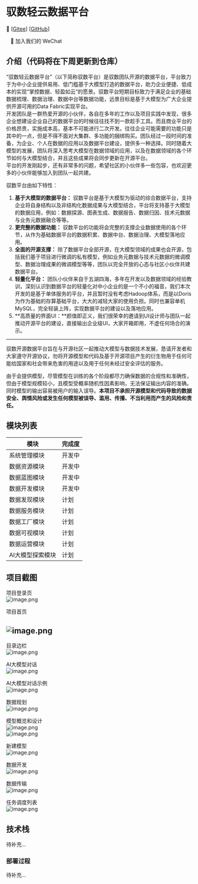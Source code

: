 <a name="ChatGLM3"></a>
# 驭数轻云数据平台

📃 [[Gitee](https://gitee.com/data_harness_cloud/data_harness-be)] [[GitHub](https://github.com/Roy01043/data_harness-be.git)]

     👋 加入我们的  WeChat 

<a name="61a3ec66"></a>
## 介绍（代码将在下周更新到仓库）

“驭数轻云数据平台”（以下简称驭数平台）是驭数团队开源的数据平台，平台致力于为中小企业提供易用、低门槛基于大模型打造的数据平台，助力企业便捷、低成本的实现“掌控数据、轻盈如云”的愿景。驭数平台短期目标致力于满足企业的基础数据梳理、数据治理、数据中台等数据功能，远景目标是基于大模型为广大企业提供开源可用的Data Fabric实现平台。<br />开发团队是一群热爱开源的小伙伴，各自在多年的工作以及项目实践中发现，很多企业想建设企业自己的数据平台的时候往往找不到一款趁手工具。而且商业平台的价格昂贵，实施成本高，基本不可能进行二次开发。往往企业可能需要的功能只是其中的一点，但是不得不面对大集群、多功能的捆绑购买。团队经过一段时间的准备，为企业、个人在数据的应用以及数据平台建设，提供多一种选择。同时随着大模型的发展，团队将深入思考大模型在数据领域的应用，以及在数据领域的各个环节如何与大模型结合，并且这些成果将会同步更新在开源平台。<br />平台的开发刚起步，还有非常多的问题，希望社区的小伙伴多一些包容，也欢迎更多的小伙伴能够加入到团队一起共建。

驭数平台由如下特性：

1. **基于大模型的数据平台：** 驭数平台是基于大模型为驱动的综合数据平台，支持企业将自身结构以及非结构化数据成果与大模型结合，平台将支持基于大模型的数据应用，例如：数据探源、图表生成、数据报告、数据归因、技术元数据与业务元数据融合等等。
2. **更完整的数据功能：** 驭数平台的功能将会完整的支撑企业数据使用的各个环节，从作为基础数据平台的数据积累、数据中台、数据治理、大模型落地应用。
3. **全面的开源支撑：** 除了数据平台全部开源，在大模型领域的成果也会开源，包括我们基于项目进行微调的私有模型，例如业务元数据与技术元数据的微调模型、数据治理成果的微调模型等等，团队以完全开放的心态与社区小伙伴共建数据平台。
4. **轻量化平台：** 团队小伙伴来自于五湖四海，多年在开发以及数据领域的经验教训，深刻认识到数据平台的轻量化对中小企业的是一个不小的福音，我们本次开发的是基于单体服务的平台，并且暂时没有考虑Hadoop体系，而是以Doris为作为基础的存算基础平台，大大的减轻大家的使用负担。同时也兼容单机MySQL，完全轻装上阵，实现数据平台的建设以及落地应用。
5. **高质量的界面UI：**颜值即正义，我们很荣幸的邀请到UI设计师与团队一起推动开源平台的建设，直接输出企业级UI，大家开箱即用，不虚任何场合的演示。

---

驭数开源数据平台旨在与开源社区一起推动大模型与数据技术发展，恳请开发者和大家遵守开源协议，勿将开源模型和代码及基于开源项目产生的衍生物用于任何可能给国家和社会带来危害的用途以及用于任何未经过安全评估的服务。

由于会提供模型，尽管模型在训练的各个阶段都尽力确保数据的合规性和准确性，但由于模型规模较小，且模型受概率随机性因素影响，无法保证输出内容的准确。同时模型的输出容易被用户的输入误导。**本项目不承担开源模型和代码导致的数据安全、舆情风险或发生任何模型被误导、滥用、传播、不当利用而产生的风险和责任。**
<a name="851f3dff"></a>
## 模块列表
| 模块 | 完成度 |
| --- | --- |
| 系统管理模块 | 开发中|
| 数据资源模块 | 开发中|
| 数据蓝图模块 | 开发中|
| 数据开发模块 | 开发中|
| 数据发现模块 | 计划|
| 数据服务模块 | 计划|
| 数据工厂模块 | 计划|
| 数据可视模块 | 计划|
| 数据运营模块 | 计划|
| AI大模型探索模块 | 计划|


<a name="844eea1b"></a>
## 项目截图

项目登录页<br />![image.png](https://cdn.nlark.com/yuque/0/2023/png/94862/1699102363782-2349d3f3-a6fb-463c-ac4a-620a1eb7a5b2.png#averageHue=%23e9ecf6&clientId=u50d661d9-c305-4&from=paste&height=968&id=u70cb7fef&originHeight=968&originWidth=1914&originalType=binary&ratio=1&rotation=0&showTitle=false&size=1178489&status=done&style=none&taskId=u1392ffc6-2a1d-417c-82d0-20dbc7608d0&title=&width=1914)

项目首页
<a name="551c3d12"></a>
## ![image.png](https://cdn.nlark.com/yuque/0/2023/png/94862/1699102403639-763f5163-09bb-4baa-bf64-8df40caf51f9.png#averageHue=%23d8dcf1&clientId=u50d661d9-c305-4&from=paste&height=964&id=u7697e1d9&originHeight=964&originWidth=1915&originalType=binary&ratio=1&rotation=0&showTitle=false&size=1084522&status=done&style=none&taskId=u019a9375-909f-4af6-b161-e813ecfb193&title=&width=1915)

目录边栏<br />![image.png](https://cdn.nlark.com/yuque/0/2023/png/94862/1699102556171-490c2afc-4337-4195-8e75-50e6a6a57312.png#averageHue=%239e9f9f&clientId=u50d661d9-c305-4&from=paste&height=963&id=u053ed3fb&originHeight=963&originWidth=1914&originalType=binary&ratio=1&rotation=0&showTitle=false&size=787756&status=done&style=none&taskId=u429a2595-840a-403a-aef5-d66e6211285&title=&width=1914)

AI大模型对话<br />![image.png](https://cdn.nlark.com/yuque/0/2023/png/94862/1699102686484-08710899-179f-463a-b36a-eaeab29f8e8e.png#averageHue=%23eff1f6&clientId=u50d661d9-c305-4&from=paste&height=964&id=ufbc5abd4&originHeight=964&originWidth=1917&originalType=binary&ratio=1&rotation=0&showTitle=false&size=252018&status=done&style=none&taskId=u5ee3ac8c-c8a6-42c1-8bed-8968da7a379&title=&width=1917)

AI大模型对话示例<br />![image.png](https://cdn.nlark.com/yuque/0/2023/png/94862/1699103667122-dcd6afd0-8187-4fa0-a188-6a5c9e263e9d.png#averageHue=%23e1e3e3&clientId=u50d661d9-c305-4&from=paste&height=964&id=u10d0c6f3&originHeight=964&originWidth=1919&originalType=binary&ratio=1&rotation=0&showTitle=false&size=213459&status=done&style=none&taskId=u88a2a83f-c568-45e7-8a77-33d74449396&title=&width=1919)

数据规划<br />![image.png](https://cdn.nlark.com/yuque/0/2023/png/94862/1699103730811-2628cff0-f8e3-4288-9786-8e0816b7c9b7.png#averageHue=%23eff2f4&clientId=u50d661d9-c305-4&from=paste&height=965&id=ubebd6203&originHeight=965&originWidth=1912&originalType=binary&ratio=1&rotation=0&showTitle=false&size=125573&status=done&style=none&taskId=ub18836d8-521d-4b50-ada0-5bfa60413ff&title=&width=1912)

模型概览和设计<br />![image.png](https://cdn.nlark.com/yuque/0/2023/png/94862/1699103847922-59e41f6d-50ca-4e60-b095-703c4f6ad245.png#averageHue=%23c1c3c1&clientId=u50d661d9-c305-4&from=paste&height=960&id=u6d4c1d2c&originHeight=960&originWidth=1913&originalType=binary&ratio=1&rotation=0&showTitle=false&size=172238&status=done&style=none&taskId=u3b4019a1-6cde-4a38-8ae9-6f5fed6c15b&title=&width=1913)<br />![image.png](https://cdn.nlark.com/yuque/0/2023/png/94862/1699103801977-24de1ea6-6f40-4757-9a40-4f3b57e10193.png#averageHue=%2380cf9b&clientId=u50d661d9-c305-4&from=paste&height=964&id=ud404ed07&originHeight=964&originWidth=1904&originalType=binary&ratio=1&rotation=0&showTitle=false&size=225447&status=done&style=none&taskId=ue3f36de8-e9d4-4ae8-ba7d-07783741b06&title=&width=1904)

新建模型<br />![image.png](https://cdn.nlark.com/yuque/0/2023/png/94862/1699103829368-ff768b18-5fc8-486e-be19-19da9ec4148f.png#averageHue=%23dbc95d&clientId=u50d661d9-c305-4&from=paste&height=957&id=udf1ad499&originHeight=957&originWidth=1907&originalType=binary&ratio=1&rotation=0&showTitle=false&size=150969&status=done&style=none&taskId=u484a6c74-b807-43c6-95c7-f9a3050dd5e&title=&width=1907)

数据开发<br />![image.png](https://cdn.nlark.com/yuque/0/2023/png/94862/1699103905036-4f0d98a5-6375-4f4c-a0c6-69d0dbca6318.png#averageHue=%23c0d0c7&clientId=u50d661d9-c305-4&from=paste&height=962&id=uc775e255&originHeight=962&originWidth=1906&originalType=binary&ratio=1&rotation=0&showTitle=false&size=145492&status=done&style=none&taskId=u45b4ec52-9530-4d71-9596-b7f3aae72c8&title=&width=1906)

数据传输<br />![image.png](https://cdn.nlark.com/yuque/0/2023/png/94862/1699103943235-2b9bc830-3d29-4a23-bc3c-4cc220ef90bf.png#averageHue=%23a1cdcb&clientId=u50d661d9-c305-4&from=paste&height=965&id=u94c95154&originHeight=965&originWidth=1918&originalType=binary&ratio=1&rotation=0&showTitle=false&size=155213&status=done&style=none&taskId=u2b190670-768f-48f2-b7b5-3e11f518c5a&title=&width=1918)

任务调度列表<br />![image.png](https://cdn.nlark.com/yuque/0/2023/png/94862/1699103980224-c4cb2296-dbcb-42ed-8fdf-e21990656785.png#averageHue=%23eab5aa&clientId=u50d661d9-c305-4&from=paste&height=966&id=u6b2a58c0&originHeight=966&originWidth=1912&originalType=binary&ratio=1&rotation=0&showTitle=false&size=123989&status=done&style=none&taskId=u5bb2d12c-a9f9-46ed-9c25-e1ade5e94a4&title=&width=1912)
<a name="WJhIY"></a>
## 技术栈
待补充...
<a name="46fb3487"></a>
### 部署过程
待补充...
